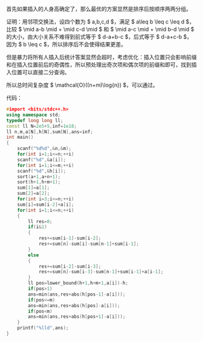首先如果插入的人身高确定了，那么最优的方案显然是排序后按顺序两两分组。

证明：用邻项交换法，设四个数为 $ a,b,c,d $，满足 $ a\leq b \leq c \leq d $，比较 $ \mid a-b \mid + \mid c-d \mid $ 和 $ \mid a-c \mid + \mid b-d \mid $ 的大小，由大小关系不难得到前式等于 $ d-a+b-c $，后式等于 $ d-a+c-b $，因为 $ b \leq c $，所以排序后不会使得结果更差。

但是暴力将所有人插入后统计答案显然会超时，考虑优化：插入位置只会影响前缀和在插入位置前后的奇偶性，所以预处理出奇次项和偶次项的前缀和即可，找到插入位置可以直接二分查询。

所以总时间复杂度 $ \mathcal{O}((n+m)\log{n}) $，可以通过。

代码：

```cpp
#import <bits/stdc++.h>
using namespace std;
typedef long long ll;
const ll N=2e5+5,inf=1e18;
ll n,m,a[N],h[N],sum[N],ans=inf;
int main()
{
	scanf("%d%d",&n,&m);
	for(int i=1;i<=n;++i) 
    scanf("%d",&a[i]);
	for(int i=1;i<=m;++i) 
    scanf("%d",&h[i]);
	sort(a+1,a+n+1);
	sort(h+1,h+m+1);
	sum[1]=a[1];
	sum[2]=a[2];
	for(int i=3;i<=n;++i) 
    sum[i]=sum[i-2]+a[i];
	for(int i=1;i<=n;++i)
    {
		ll res=0;
		if(i&1)
        {
			res+=sum[i-1]-sum[i-2];
			res+=sum[n]-sum[i]-sum[n-1]+sum[i-1];
		}
		else
        {
			res+=sum[i-2]-sum[i-3];
			res+=sum[n]-sum[i-3]-sum[n-1]+sum[i-1]+a[i-1];
		}
		ll pos=lower_bound(h+1,h+m+1,a[i])-h;
		if(pos>1) 
        ans=min(ans,res+abs(h[pos-1]-a[i]));
		if(pos<=m) 
        ans=min(ans,res+abs(h[pos]-a[i]));
		if(pos<m) 
        ans=min(ans,res+abs(h[pos+1]-a[i]));
	}
	printf("%lld",ans);
}
```
